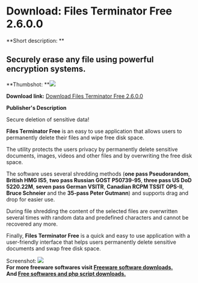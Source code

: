 # Download: Files Terminator Free 2.6.0.0

**Short description: **

## Securely erase any file using powerful encryption systems.

  
**Thumbshot: **![](http://www.freewarefiles.com/screenshot/filestermtr2_md.jpg)   
  
**Download link:** [Download Files Terminator Free 2.6.0.0](http://freesoftwares.boysofts.com/Files-Terminator-Free_program_71627.html)  
  

**Publisher's Description**  
  

Secure deletion of sensitive data!  
  
**Files Terminator Free** is an easy to use application that allows users to permanently delete their files and wipe free disk space.  
  
The utility protects the users privacy by permanently delete sensitive
documents, images, videos and other files and by overwriting the free disk
space.  
  
The software uses several shredding methods (**one pass Pseudorandom**,
**British HMG IS5**, **two pass Russian GOST P50739-95**, **three pass US DoD
5220.22M**, **seven pass German VSITR**, **Canadian RCPM TSSIT OPS-II**,
**Bruce Schneier** and the **35-pass Peter Gutmann**) and supports drag and
drop for easier use.  
  
During file shredding the content of the selected files are overwritten
several times with random data and predefined characters and cannot be
recovered any more.  
  
Finally, **Files Terminator Free** is a quick and easy to use application with
a user-friendly interface that helps users permanently delete sensitive
documents and swap free disk space.

  
  
Screenshot: ![](http://www.freewarefiles.com/screenshot/filestermtr2.jpg)  
**For more freeware softwares visit [Freeware software downloads.](http://freesoftwares.boysofts.com/)**   
**And [Free softwares and php script downloads.](http://www.boysofts.com/)**

